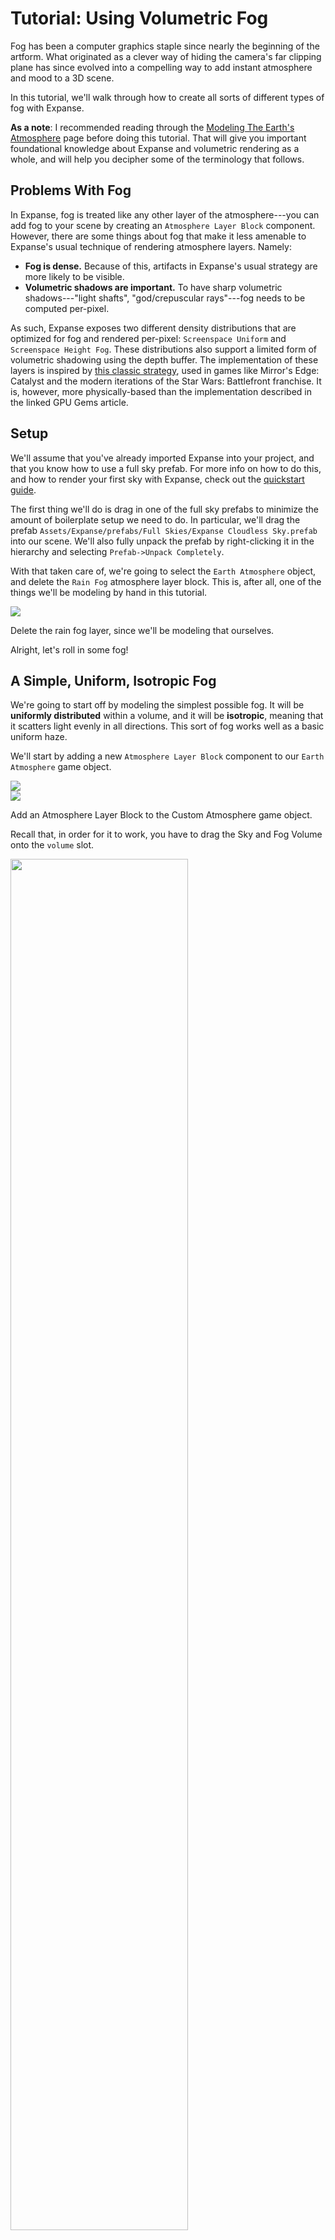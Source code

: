 # Tutorial: Using Volumetric Fog

Fog has been a computer graphics staple since nearly the beginning of the artform. What originated as a clever way of hiding the camera's far clipping plane has since evolved into a compelling way to add instant atmosphere and mood to a 3D scene.

In this tutorial, we'll walk through how to create all sorts of different types of fog with Expanse.

**As a note**: I recommended reading through the [Modeling The Earth's Atmosphere](/quickstart/earth-atmo) page before doing this tutorial. That will give you important foundational knowledge about Expanse and volumetric rendering as a whole, and will help you decipher some of the terminology that follows.

## Problems With Fog

In Expanse, fog is treated like any other layer of the atmosphere---you can add fog to your scene by creating an `Atmosphere Layer Block` component. However, there are some things about fog that make it less amenable to Expanse's usual technique of rendering atmosphere layers. Namely:
* **Fog is dense.** Because of this, artifacts in Expanse's usual strategy are more likely to be visible.
* **Volumetric shadows are important.** To have sharp volumetric shadows---"light shafts", "god/crepuscular rays"---fog needs to be computed per-pixel.

As such, Expanse exposes two different density distributions that are optimized for fog and rendered per-pixel: `Screenspace Uniform` and `Screenspace Height Fog`. These distributions also support a limited form of volumetric shadowing using the depth buffer. The implementation of these layers is inspired by [this classic strategy](https://developer.nvidia.com/gpugems/gpugems3/part-ii-light-and-shadows/chapter-13-volumetric-light-scattering-post-process), used in games like Mirror's Edge: Catalyst and the modern iterations of the Star Wars: Battlefront franchise. It is, however, more physically-based than the implementation described in the linked GPU Gems article.

## Setup

We'll assume that you've already imported Expanse into your project, and that you know how to use a full sky prefab. For more info on how to do this, and how to render your first sky with Expanse, check out the [quickstart guide](/quickstart/quickstart).

The first thing we'll do is drag in one of the full sky prefabs to minimize the amount of boilerplate setup we need to do. In particular, we'll drag the prefab `Assets/Expanse/prefabs/Full Skies/Expanse Cloudless Sky.prefab` into our scene. We'll also fully unpack the prefab by right-clicking it in the hierarchy and selecting `Prefab->Unpack Completely`.

With that taken care of, we're going to select the `Earth Atmosphere` object, and delete the `Rain Fog` atmosphere layer block. This is, after all, one of the things we'll be modeling by hand in this tutorial.

<div class="img-block">
    <div class="img-row">
        <div class="img-col"><img src="img/quickstart/fog/delete_rain.jpg"/></div>
    </div>
    <p>Delete the rain fog layer, since we'll be modeling that ourselves.</p>
</div>

Alright, let's roll in some fog!

## A Simple, Uniform, Isotropic Fog

We're going to start off by modeling the simplest possible fog. It will be **uniformly distributed** within a volume, and it will be **isotropic**, meaning that it scatters light evenly in all directions. This sort of fog works well as a basic uniform haze.

We'll start by adding a new `Atmosphere Layer Block` component to our `Earth Atmosphere` game object. 

<div class="img-block">
    <div class="img-row">
        <div class="img-col"><img src="img/quickstart/modeling_atmo/add_atmo_block.jpg"/></div>
        <div class="img-col"><img src="img/quickstart/modeling_atmo/added_atmo_block.jpg"/></div>
    </div>
    <p>Add an Atmosphere Layer Block to the Custom Atmosphere game object.</p>
</div>

Recall that, in order for it to work, you have to drag the Sky and Fog Volume onto the `volume` slot.
<div class="img-block">
    <div class="img-row">
        <div class="img-col"><img style="width:75%" src="img/quickstart/modeling_atmo/drag.jpg"/></div>
    </div>
    <p>Drag the sky and fog volume onto the appropriate slot.</p>
</div>

We'll also rename it `Fog`, to make it easy to keep track of.
<div class="img-block">
    <div class="img-row">
        <div class="img-col"><img style="width:75%" src="img/quickstart/fog/rename.jpg"/></div>
    </div>
    <p>Rename the layer to "Fog" for ease of identification.</p>
</div>


Now, for the task of actually choosing the appropriate parameter values.

We want our fog to appear kind of smoky, or hazy, so we will use scattering coefficients that are slightly lower than the extinction coefficients. This will make the fog absorb slightly more light than it reflects, making it dimmer and smokier. In particular, we'll set the extinction coefficients to `(4.4e-6, 4.4e-6, 4.4e-6)`, and the scattering coefficients to `(4e-6, 4e-6, 4e-6)`. We'll also use the isotropic phase function, so no scattering direction is preferred over any other.

<div class="img-block">
    <div class="img-row">
        <div class="img-col"><img style="width:75%" src="img/quickstart/fog/uniform_scatter_extinct.jpg"/></div>
    </div>
    <p>Set the scattering and extinction coefficients to (4e-6, 4e-6, 4e-6) and (4.4e-6, 4.4e-6, 4.4e-6), respectively. Also, use the isotropic phase function.</p>
</div>

Now for the interesting stuff. Select the density distribution `Screenspace Uniform`. You'll notice that you have two parameters to control it: **density** and **radius**. **Density** is exactly what it sounds like---the density of the fog within the uniform volume. **Radius** defines how far the fog volume extends out away from the player. Within the sphere this radius defines, the fog is constant density. Outside this sphere, it is zero. Hence the name "uniform".

If you play around with these parameters, you'll notice that you can get quite a wide variety of different fog conditions. Since visible fog and haze is usually a fairly local phenomenon, let's set the radius to something like 10000 meters. You can now play with the density and see how thicker and thinner fog settings look.

<div class="img-block">
    <div class="img-row">
        <div class="img-col"><img src="img/quickstart/fog/uniform_density_0.jpg"/></div>
        <div class="img-col"><img src="img/quickstart/fog/uniform_density_2.jpg"/></div>
        <div class="img-col"><img src="img/quickstart/fog/uniform_density_12.jpg"/></div>
    </div>
    <p>Some different density values for the fog we've just authored, with radius set at 10000 for all examples. Left: density zero, so no fog. Middle: density 2. Right: density 12. With this simple setup, we can model everything from light haze to thick smog!</p>
</div>

You may have also noticed two other checkboxes pop up when you changed the density distribution: `Geometry Shadows` and `Cloud Shadows`. These allow, respectively, the scene geometry and the clouds to cast approximate volumetric shadows on the fog.

Let's set the density to something high, like 12, and turn on `Geometry Shadows`.

<div class="img-block">
    <div class="img-row">
        <div class="img-col"><img style="width:70%" src="img/quickstart/fog/shadow_checkbox.jpg"/></div>
    </div>
    <p>Left: without volumetric shadows. Right: with volumetric shadows.</p>
</div>

Now, when we look toward the sun, we see nice light shafts peeking through our scene geometry!

<div class="img-block">
    <div class="img-row">
        <div class="img-col"><img src="img/quickstart/fog/uniform_no_shadows.jpg"/></div>
        <div class="img-col"><img src="img/quickstart/fog/uniform_shadows.jpg"/></div>
    </div>
    <p>Left: without volumetric shadows. Right: with volumetric shadows.</p>
</div>

You can play around with the `Max Occlusion` value to control how intense the light shafts are. Also, the effect becomes even more noticeable if you switch to the `Mie` phase function.

<div class="img-block">
    <div class="img-row">
        <div class="img-col"><img src="img/quickstart/fog/uniform_shadows.jpg"/></div>
        <div class="img-col"><img src="img/quickstart/fog/uniform_shadows_mie.jpg"/></div>
    </div>
    <p>Left: shadows with the isotropic phase function. Right: shadows with the Mie phase function, with an anisotropy value of 0.25.</p>
</div>

Well, there you have it: a simple volumetric fog layer!

## Height Fog

Next, let's take a look at tackling a very common fog effect: height fog.

Height fog is fog that is very dense close to the ground, but decays off to nothingness as it reaches toward the sky. It's a popular fog to use when creating cities, as it can accentuate the height of towering skyscrapers.

Let's change the phase function of our simple uniform layer to the `Mie` phase function, but with a lower anisotropy value, like `0.25`. This will look a little bit better than the straight isotropic phase function.

<div class="img-block">
    <div class="img-row">
        <div class="img-col"><img style="width:70%" src="img/quickstart/fog/change_phase.jpg"/></div>
    </div>
    <p>Change the phase function to Mie, with an anisotropy value of 0.25.</p>
</div>

Now let's select the `Screenspace Height Fog` density distribution. There's a few parameters we have exposed here:
1. **Thickness**: how high up the height fog extends from the ground. For my scene, around 125 meters looks good.
2. **Radius**: how far out the height fog extends around the player. You can play around with this, I'm going to set it to a pretty big number, 25000, so that the height fog extends out more or less as far as we can see.

Let's also adjust the density to something pretty high, that way the fog is really visible. So, something like 200.

<div class="img-block">
    <div class="img-row">
        <div class="img-col"><img style="width:70%" src="img/quickstart/fog/height_fog_edit.jpg"/></div>
    </div>
    <p>Select the Screenspace Height Fog density distribution, set the height to 125 meters, the radius to 25000 meters, and the density to 200.</p>
</div>

Finally, let's tone down the volumetric shadow effect, to fake some multiple scattering.

<div class="img-block">
    <div class="img-row">
        <div class="img-col"><img style="width:70%" src="img/quickstart/fog/tone_down_occlusion.jpg"/></div>
    </div>
    <p>Select the Screenspace Height Fog density distribution, set the height to 125 meters, the radius to 25000 meters, and the density to 200.</p>
</div>

Moving the camera up to a better vantage point, we've got our final result!

<div class="img-block">
    <div class="img-row">
        <div class="img-col"><img src="img/quickstart/fog/height_fog_final.jpg"/></div>
    </div>
    <p>Height fog!</p>
</div>

Feel free to play around with the parameters to get the effect you want. Here's a few examples.

<div class="img-block">
    <div class="img-row">
        <div class="img-col"><img src="img/quickstart/fog/height_fog_tall.jpg"/></div>
        <div class="img-col"><img src="img/quickstart/fog/height_fog_nice.jpg"/></div>
        <div class="img-col"><img src="img/quickstart/fog/height_fog_low_height_high_density.jpg"/></div>
    </div>
    <p>A few different thickness and density tweaks to the height fog we just created. Left: upping the thickness and lowering the density. Middle: lowering the density and thickness a little. Right: lowering the thickness but upping the density.</p>
</div>

Also, make sure to see what your fog looks like under different illumination conditions.

<div class="img-block">
    <div class="img-row">
        <div class="img-col"><img src="img/quickstart/fog/height_fog_daytime.jpg"/></div>
        <div class="img-col"><img src="img/quickstart/fog/height_fog_evening.jpg"/></div>
        <div class="img-col"><img src="img/quickstart/fog/height_fog_night.jpg"/></div>
    </div>
    <p>The same height fog layer, at different times of day.</p>
</div>

## Rain Fog

By "rain fog", what we mean here is basically clouds that are so low to the ground that they appear as visible mist in front of objects. This sort of fog is a little more complex to model convincingly because, often, it has noticeable shape and form---like tendrils and swirls---as opposed to being a sort of uniform haze.

The ideal solution here would be to use an actual volumetric cloud layer, very low to the ground. For far away clouds, this actually works pretty well.

<div class="img-block">
    <div class="img-row">
        <div class="img-col"><img src="img/quickstart/fog/cloud_fog.jpg"/></div>
    </div>
    <p>Some far away fog, rendered using a volumetric cloud layer. This looks pretty nice.</p>
</div>

However, once inside the cloud layer, the reprojection strategy that Expanse uses starts to break down, and artifacts at the edges of the scene geometry are visible. You can solve this problem by turning off reprojection, but this can cause a performance hit.

<div class="img-block">
    <div class="img-row">
        <div class="img-col"><img src="img/quickstart/fog/reprojection_artifacts.jpg"/></div>
    </div>
    <p>Artifacts introduced by reprojection, visible at the edges of objects.</p>
</div>

This is an active area of improvement that we are working on. At the moment it can be mitigated by rendering clouds at [half or quarter resolution](/editor/blocks/quality_settings_block?id=cloud-subresolution), and also by [disabling cloud self-shadowing](/editor/blocks/procedural_cloud_volume_block?id=self-shadowing). All of this is to say that, while this is possible with Expanse, it can take some effort to get it to work right and be performant. So instead, we'll explore a simpler strategy for modeling rain fog. We'll use this image of London on a really foggy day to base our solution on.
<div class="img-block">
    <div class="img-row">
        <div class="img-col"><img src="https://media.pri.org/s3fs-public/styles/story_main/public/story/images/Reuters%20London%20fog.jpg?itok=0MLALeR2"/></div>
    </div>
    <p>London on a foggy day. Source <a href="https://media.pri.org/s3fs-public/styles/story_main/public/story/images/Reuters%20London%20fog.jpg?itok=0MLALeR2">https://media.pri.org/s3fs-public/styles/story_main/public/story/images/Reuters%20London%20fog.jpg?itok=0MLALeR2</a>.</p>
</div>

To create this effect, we'll make some tweaks to the height fog layer we just set up in the last section. 

For one, because clouds are a more local phenomenon, we'll decrease the radius to something like `10000` meters. We'll also up the thickness to something similar to that of cumulus clouds---we'll go with `3000` meters. The density is largely up to how rainy you want it to look; our reference image is pretty intensely foggy, so we'll pick a value of `150`. Finally, we'll pull back the anisotropy to something like `0.05`, so that our fog's illumination is pretty even.

Here's the result we get with those values.
<div class="img-block">
    <div class="img-row">
        <div class="img-col"><img src="img/quickstart/fog/rain_fog.jpg"/></div>
    </div>
    <p>First attempt at rain fog.</p>
</div>

Not too bad, but our reference is noticeably darker. This is because of self-shadowing. We can't mimick that directly with the height fog layer, but we can approximate it by reducing the scattering coefficients to `(2e-6, 2e-6, 2e-6)`. If we also tweak the scattering coefficients to be a little bit blue, this is the result.
<div class="img-block">
    <div class="img-row">
        <div class="img-col"><img src="img/quickstart/fog/rain_fog_tweak.jpg"/></div>
    </div>
    <p>Second attempt at rain fog, with scattering coefficients tweaked to model self-shadowing.</p>
</div>

That's more like it! Tweaking the density values, we can get some different levels of fogginess.

<div class="img-block">
    <div class="img-row">
        <div class="img-col"><img src="img/quickstart/fog/rain_fog_tweak.jpg"/></div>
        <div class="img-col"><img src="img/quickstart/fog/rain_400.jpg"/></div>
        <div class="img-col"><img src="img/quickstart/fog/rain_1500.jpg"/></div>
    </div>
    <p>Tweaking the density of the rain fog. Left: 150. Middle: 400. Right: 1500, nearly impenetrable.</p>
</div>

## Wrapup

We've seen three examples of fog that you can model with Expanse, but this is only scratching the surface of what's possible. You could imagine using the techniques we learned here to model something like Blade Runner's dark impenetrable smog, or the yellow sulfuric gases blanketing the surface of Venus. Ultimately, the sky's the limit (no pun intended)!

Now that you've learned all about Expanse's volumetric fog, [continue on to learn how to model beautiful, evocative cloudscapes.](/quickstart/clouds)